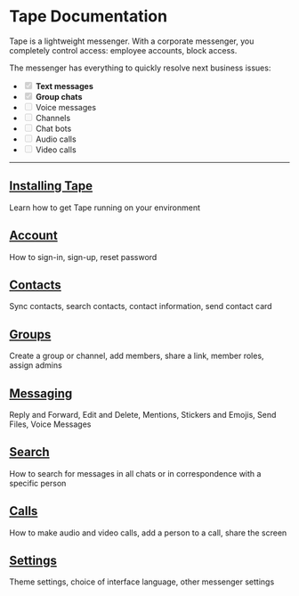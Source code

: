 # Tape Documentation

Tape is a lightweight messenger. With a corporate messenger, you completely control access: employee accounts, block access.

The messenger has everything to quickly resolve next business issues:

- <input disabled checked type="checkbox"> **Text messages**
- <input disabled checked type="checkbox"> **Group chats**
- <input disabled type="checkbox"> Voice messages
- <input disabled type="checkbox"> Channels
- <input disabled type="checkbox"> Chat bots
- <input disabled type="checkbox"> Audio calls
- <input disabled type="checkbox"> Video calls

---

## [Installing Tape](/docs/installing-tape)

Learn how to get Tape running on your environment

## [Account](/docs/account)

How to sign-in, sign-up, reset password

## [Contacts](/docs/contacts)

Sync contacts, search contacts, contact information, send contact card

## [Groups](/docs/Groups)

Create a group or channel, add members, share a link, member roles, assign admins

## [Messaging](/docs/messaging)

Reply and Forward, Edit and Delete, Mentions, Stickers and Emojis, Send Files, Voice Messages

## [Search](/docs/search)

How to search for messages in all chats or in correspondence with a specific person

## [Calls](/docs/calls)

How to make audio and video calls, add a person to a call, share the screen

## [Settings](/docs/settings)

Theme settings, choice of interface language, other messenger settings
